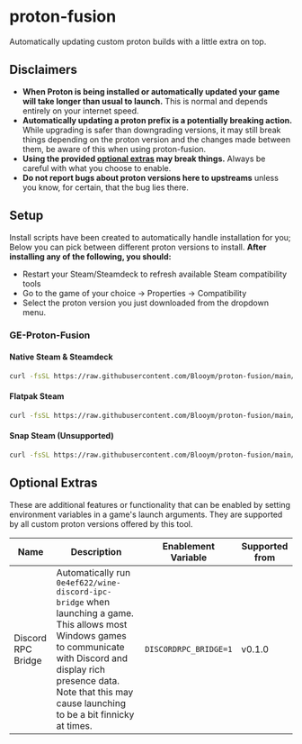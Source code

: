 # proton-fusion

Automatically updating custom proton builds with a little extra on top.

## Disclaimers

- **When Proton is being installed or automatically updated your game will take longer than usual to launch.** This is normal and depends entirely on your internet speed.
- **Automatically updating a proton prefix is a potentially breaking action.** While upgrading is safer than downgrading versions, it may still break things depending on the proton version and the changes made between them, be aware of this when using proton-fusion.
- **Using the provided [optional extras](#optional-extras) may break things.** Always be careful with what you choose to enable.
- **Do not report bugs about proton versions here to upstreams** unless you know, for certain, that the bug lies there.

## Setup

Install scripts have been created to automatically handle installation for you; Below you can pick between different proton versions to install. **After installing any of the following, you should:**
- Restart your Steam/Steamdeck to refresh available Steam compatibility tools
- Go to the game of your choice -> Properties -> Compatibility
- Select the proton version you just downloaded from the dropdown menu.

### GE-Proton-Fusion

#### Native Steam & Steamdeck

```sh
curl -fsSL https://raw.githubusercontent.com/Blooym/proton-fusion/main/install-ge-proton.sh | sh -s ~/.steam/root/compatibilitytools.d/GE-Proton-Fusion
```

#### Flatpak Steam

```sh
curl -fsSL https://raw.githubusercontent.com/Blooym/proton-fusion/main/install-ge-proton.sh | sh -s ~/.var/app/com.valvesoftware.Steam/.steam/root/compatibilitytools.d/GE-Proton-Fusion
```

#### Snap Steam (Unsupported)

```sh
curl -fsSL https://raw.githubusercontent.com/Blooym/proton-fusion/main/install-ge-proton.sh | sh -s ~/snap/steam/common/.steam/root/compatibilitytools.d/GE-Proton-Fusion
```

## Optional Extras

These are additional features or functionality that can be enabled by setting environment variables in a game's launch arguments. They are supported by all custom proton versions offered by this tool.

| Name               | Description                                                                                                                                                                                                                              | Enablement Variable   | Supported from |
| ------------------ | ---------------------------------------------------------------------------------------------------------------------------------------------------------------------------------------------------------------------------------------- | --------------------- | -------------- |
| Discord RPC Bridge | Automatically run `0e4ef622/wine-discord-ipc-bridge` when launching a game. This allows most Windows games to communicate with Discord and display rich presence data. Note that this may cause launching to be a bit finnicky at times. | `DISCORDRPC_BRIDGE=1` | v0.1.0         |

